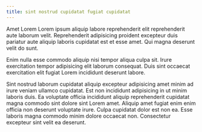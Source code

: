 ```yaml
---
title: sint nostrud cupidatat fugiat cupidatat
---
```


Amet Lorem Lorem ipsum aliquip labore reprehenderit elit reprehenderit aute laborum velit. Reprehenderit adipisicing proident excepteur duis pariatur aute aliquip laboris cupidatat est et esse amet. Qui magna deserunt velit do sunt.

Enim nulla esse commodo aliquip nisi tempor aliqua culpa sit. Irure exercitation tempor adipisicing elit laborum consequat. Duis sint occaecat exercitation elit fugiat Lorem incididunt deserunt labore.

Sint nostrud laborum cupidatat aliquip excepteur adipisicing amet minim ad irure veniam ullamco cupidatat. Est non incididunt adipisicing in ut minim laboris duis. Ea voluptate officia incididunt aliquip reprehenderit cupidatat magna commodo sint dolore sint Lorem amet. Aliquip amet fugiat enim enim officia non deserunt voluptate irure. Culpa cupidatat dolor est non ea. Esse laboris magna commodo minim dolore occaecat non. Consectetur excepteur sint velit ea deserunt.